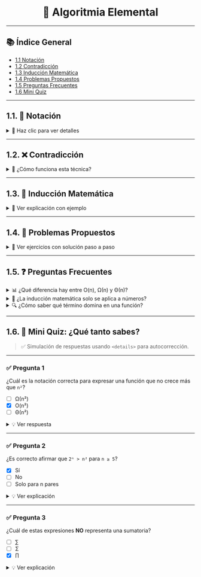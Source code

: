 <h1 align="center">  🧠 Algoritmia Elemental  </h1>


---

## 📚 Índice General

- [1.1 Notación](#11-notación)
- [1.2 Contradicción](#12-contradicción)
- [1.3 Inducción Matemática](#13-inducción-matemática)
- [1.4 Problemas Propuestos](#14-problemas-propuestos)
- [1.5 Preguntas Frecuentes](#15-preguntas-frecuentes)
- [1.6 Mini Quiz](#16-mini-quiz)

---

## 1.1. 📐 Notación

<details>
<summary>📘 Haz clic para ver detalles</summary>

### 🔢 Notación Matemática

Las notaciones básicas permiten describir fórmulas compactas:

- **Sumatorias**: `∑`  
  \[
  \sum_{i=1}^{n} i = \frac{n(n+1)}{2}
  \]
- **Productos**: `∏`  
  \[
  \prod_{i=1}^{n} i = n!
  \]
- **Funciones**:  
  f(n) = 3n² + 2n + 1 → Dominada por **n²** a gran escala.

---

### 📈 Notación Asintótica

| Notación | Se lee como         | Significado                            | Ejemplo               |
|----------|---------------------|----------------------------------------|------------------------|
| O(f(n))  | "Orden de"          | Cota superior (comportamiento máximo)  | f(n) = O(n²)           |
| Ω(f(n))  | "Omega de"          | Cota inferior (mínimo crecimiento)     | f(n) = Ω(n log n)      |
| Θ(f(n))  | "Theta de"          | Cota ajustada (exacto a gran escala)   | f(n) = Θ(n)            |

✅ **Tip**: Esta notación permite comparar algoritmos de forma independiente del hardware.

</details>

---

## 1.2. ❌ Contradicción

<details>
<summary>🧩 ¿Cómo funciona esta técnica?</summary>

### 🧠 Lógica de la contradicción

1. Se **asume lo contrario** de lo que se quiere demostrar.
2. Se sigue un razonamiento lógico.
3. Si se llega a un **absurdo o contradicción**, la suposición inicial debe ser falsa.

---

### 🧪 Ejemplo: √2 es irracional

Supongamos que √2 = a/b, con a y b enteros coprimos.

- Elevando al cuadrado: 2 = a²/b² ⇒ a² = 2b²
- Entonces, a² es par ⇒ a es par ⇒ a = 2k
- Sustituimos y deducimos que b también es par

⚠️ Contradicción: ¡a y b no eran coprimos si ambos son pares!

✅ Por lo tanto, √2 **no es racional**.

</details>

---

## 1.3. 🧬 Inducción Matemática

<details>
<summary>📖 Ver explicación con ejemplo</summary>

La **inducción matemática** es una técnica de demostración fundamental.

### 🧱 Estructura

1. **Paso base**: se prueba para n = n₀ (generalmente 0 o 1).
2. **Paso inductivo**: se asume que vale para `n = k` y se prueba para `n = k + 1`.

---

### 🧮 Ejemplo clásico

**Demostrar que:**  
\[
1 + 2 + \dots + n = \frac{n(n + 1)}{2}
\]

- **Paso base**: n = 1  
  1 = 1(1+1)/2 = 1 ✅

- **Paso inductivo**:  
  Supón válida para n = k  
  \[
  1 + 2 + \dots + k = \frac{k(k + 1)}{2}
  \]

  Queremos demostrar:
  \[
  \left(\frac{k(k + 1)}{2}\right) + (k + 1) = \frac{(k + 1)(k + 2)}{2}
  \]

✅ ¡Se cumple! Entonces la fórmula vale para todo n ∈ ℕ.

---

📌 **Analogía**: como fichas de dominó que caen una tras otra si empujas la primera y cada una empuja la siguiente.

</details>

---

## 1.4. 🧠 Problemas Propuestos

<details>
<summary>🎯 Ver ejercicios con solución paso a paso</summary>

### ✍️ Problema 1: Complejidad Asintótica  
**¿Cuál es la complejidad de:**  
`f(n) = 4n³ + 2n log n + 5`

<details>
<summary>✅ Ver solución</summary>

- Termino dominante: 4n³  
- Otros crecen más lento  
⇒ f(n) = **O(n³)** ✅

</details>

---

### ✍️ Problema 2: Contradicción  
**Demuestra:**  
No existen enteros impares cuyo cuadrado sea divisible por 4.

<details>
<summary>✅ Ver solución</summary>

Todo impar: (2k + 1)  
(2k + 1)² = 4k² + 4k + 1 = impar  
⚠️ Nunca divisible por 4  
✅ Contradicción si asumimos lo contrario

</details>

---

### ✍️ Problema 3: Inducción  
**Demuestra que:**  
`2ⁿ > n²` para todo `n ≥ 5`

<details>
<summary>✅ Ver solución</summary>

**Base**:  
n = 5 → 2⁵ = 32 > 25 = 5² ✅

**Inducción**:  
Supón que 2ᵏ > k²  
Probar que 2ᵏ⁺¹ > (k + 1)²

2ᵏ⁺¹ = 2·2ᵏ > 2·k²  
Si 2·k² ≥ (k + 1)² para k ≥ 5, se cumple  
✅ Demostrado por desigualdad cuadrática

</details>

</details>

---

## 1.5. ❓ Preguntas Frecuentes

<details>
<summary>📊 ¿Qué diferencia hay entre O(n), Ω(n) y Θ(n)?</summary>

- **O(n)**: cota **superior** — cuánto *como máximo* crece una función.
- **Ω(n)**: cota **inferior** — cuánto *como mínimo* crece.
- **Θ(n)**: cota **ajustada** — si crece *exactamente* como n.

</details>

<details>
<summary>🔁 ¿La inducción matemática solo se aplica a números?</summary>

No. También puede aplicarse a **estructuras de datos**, **propiedades de grafos**, **series lógicas**, etc.

</details>

<details>
<summary>🔍 ¿Cómo saber qué término domina en una función?</summary>

Evalúa el **crecimiento** cuando `n → ∞`.  
Ejemplo:  
f(n) = 3n² + 100n + 5  
Dominante: `n²`  
✅ Ignora constantes y términos de menor orden.

</details>

---

## 1.6. 🧠 Mini Quiz: ¿Qué tanto sabes?

> ✅ Simulación de respuestas usando `<details>` para autocorrección.

---

### ✅ Pregunta 1  
¿Cuál es la notación correcta para expresar una función que no crece más que `n²`?

- [ ] Ω(n²)  
- [x] O(n²)  
- [ ] Θ(n²)

<details>
<summary>💡 Ver respuesta</summary>
✅ La notación **O(n²)** representa una **cota superior**.  
Es decir, el algoritmo no crece más rápido que n².
</details>

---

### ✅ Pregunta 2  
¿Es correcto afirmar que `2ⁿ > n²` para `n ≥ 5`?

- [x] Sí  
- [ ] No  
- [ ] Solo para n pares

<details>
<summary>💡 Ver explicación</summary>
✅ Por inducción matemática, se demuestra que `2ⁿ > n²` para todo `n ≥ 5`.  
El crecimiento exponencial supera al polinomial a partir de ese punto.
</details>

---

### ✅ Pregunta 3  
¿Cuál de estas expresiones **NO** representa una sumatoria?

- [ ] ∑  
- [ ] Σ  
- [x] ∏

<details>
<summary>💡 Ver explicación</summary>
✅ ∏ representa un **producto** acumulado, no una suma.  
∑ o Σ sí son símbolos válidos de sumatoria.
</details>




